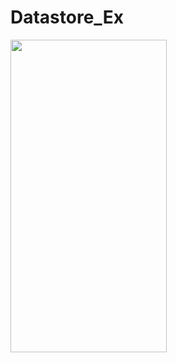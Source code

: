 # Datastore_Ex

<img src="https://github.com/kdbswo/Datastore_Ex/assets/75184363/348d925d-3c39-4650-b3b0-33f87fb76c30" width="250" height="500" />
